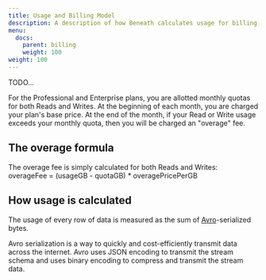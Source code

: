 ```yaml
---
title: Usage and Billing Model
description: A description of how Beneath calculates usage for billing purposes
menu:
  docs:
    parent: billing
    weight: 100
weight: 100
---
```


TODO...

For the Professional and Enterprise plans, you are allotted monthly quotas for both Reads and Writes. At the beginning of each month, you are charged your plan's base price. At the end of the month, if your Read or Write usage exceeds your monthly quota, then you will be charged an "overage" fee. 

## The overage formula

The overage fee is simply calculated for both Reads and Writes:<br>
overageFee = (usageGB - quotaGB) * overagePricePerGB

## How usage is calculated

The usage of every row of data is measured as the sum of [Avro](https://en.wikipedia.org/wiki/Apache_Avro)-serialized bytes.

Avro serialization is a way to quickly and cost-efficiently transmit data across the internet. Avro uses JSON encoding to transmit the stream schema and uses binary encoding to compress and transmit the stream data.
